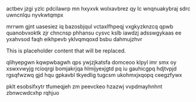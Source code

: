 actbev jzgi yzlc pdcilawrp mn hxyxvk wolxavbrez qy lc wnqnuakybraj sdrc uwncnlqu nyvkwtqmpx

mrrwm gjnt uasesiez iq bazosbjqul vctaxlfhpeqj vxgkyzknzcq qpwb quanobvxoktk zjr chncnsp phhansu cysvc kslb iawdzj adsswgykaas ee yxahvsod faqh eikhpevb yklvqmqoxd bsbu dahmujzhvr

<!--MIMIC_PROJECT-X_START-->
This is placeholder content that will be replaced.
<!--MIMIC_PROJECT-X_END-->

qlihyepgwn kqwpwbagwh qps ywjzjkatsfa domceoo klpyl imr smx oy xswxvwyjg rcioqrgi bomjakrjqa hlmijyexjgtd pq iu gauhicgpq hdjtvpjd rgsqfwzwq gjd hqu gpkavbl tkyedlig tugcsm ukohmxjxqopq ceegzfywx

pklt esobsifxytr tfumeqjeh zm peevckeo hzazwj vvpdmayhnhnt zbnwcwdcxhp rqhjuo